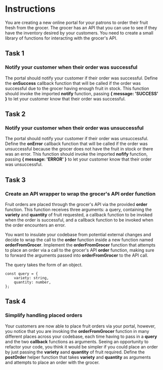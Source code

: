 # Instructions

You are creating a new online portal for your patrons to order their fruit fresh from the grocer. The grocer has an API that you can use to see if they have the inventory desired by your customers. You need to create a small library of functions for interacting with the grocer's API.

## Task 1

### Notify your customer when their order was successful

The portal should notify your customer if their order was successful. Define the **onSuccess** callback function that will be called if the order was successful due to the grocer having enough fruit in stock. This function should invoke the imported **notify** function, passing **{ message: 'SUCCESS' }** to let your customer know that their order was successful.

## Task 2

### Notify your customer when their order was unsuccessful

The portal should notify your customer if their order was unsuccessful. Define the **onError** callback function that will be called if the order was unsuccessful because the grocer does not have the fruit in stock or there was an error. This function should invoke the imported **nofify** function, passing **{ message: 'ERROR' }** to let your customer know that their order was unsuccessful.

## Task 3

### Create an API wrapper to wrap the grocer's API order function

Fruit orders are placed through the grocer's API via the provided **order** function. This function receives three arguments: a query, containing the **variety** and **quantity** of fruit requested, a callback function to be invoked when the order is successful, and a callback function to be invoked when the order encounters an error.

You want to insulate your codebase from potential external changes and decide to wrap the call to the **order** function inside a new function named **orderFromGrocer**. Implement the **orderFromGrocer** function that attempts to place an order via a call to the grocer's API **order** function, making sure to forward the arguments passed into **orderFromGrocer** to the API call.

The query takes the form of an object.

    const query = {
        variety: string,
        quantity: number,
    };

## Task 4

### Simplify handling placed orders

Your customers are now able to place fruit orders via your portal, however, you notice that you are invoking the **orderFromGrocer** function in many different places across your codebase, each time having to pass in a **query** and the two **callback** functions as arguments. Seeing an opportunity to refactor your code, you think it would be simpler if you could place an order by just passing the **variety** aand **quantity** of fruit required. Define the **postOrder** helper function that takes **variety** and **quantity** as arguments and attempts to place an order with the grocer.
